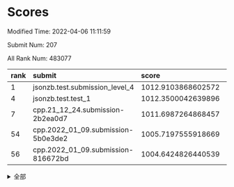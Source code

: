 # Scores

Modified Time: 2022-04-06 11:11:59

Submit Num: 207

All Rank Num: 483077

| rank |               submit               |       score        |       sigma        | pk_num |
| :--- | :--------------------------------- | :----------------- | :----------------- | :----- |
| 1    | jsonzb.test.submission_level_4     | 1012.9103868602572 | 0.8011486744549303 | 9333   |
| 4    | jsonzb.test.test_1                 | 1012.3500042639896 | 0.7816597966763166 | 9330   |
| 7    | cpp.21_12_24.submission-2b2ea0d7   | 1011.6987264868457 | 0.7794944288273093 | 9334   |
| 54   | cpp.2022_01_09.submission-5b0e3de2 | 1005.7197555918669 | 0.7130064655558858 | 9331   |
| 56   | cpp.2022_01_09.submission-816672bd | 1004.6424826440539 | 0.7153778958766163 | 9334   |


<details>
<summary>全部</summary>

| rank |                 submit                 |       score        |       sigma        | pk_num |
| :--- | :------------------------------------- | :----------------- | :----------------- | :----- |
| 1    | jsonzb.test.submission_level_4         | 1012.9103868602572 | 0.8011486744549303 | 9333   |
| 2    | gobigger.level_3.submission_level_3_22 | 1012.4383899581235 | 0.799854398661261  | 9334   |
| 3    | gobigger.level_3.submission_level_3_41 | 1012.3855106474373 | 0.8119484990950718 | 9334   |
| 4    | jsonzb.test.test_1                     | 1012.3500042639896 | 0.7816597966763166 | 9330   |
| 5    | gobigger.level_3.submission_level_3_17 | 1011.9217108161847 | 0.782876699298924  | 9332   |
| 6    | gobigger.level_3.submission_level_3_35 | 1011.7510527823084 | 0.7760355386352803 | 9335   |
| 7    | cpp.21_12_24.submission-2b2ea0d7       | 1011.6987264868457 | 0.7794944288273093 | 9334   |
| 8    | gobigger.level_3.submission_level_3_43 | 1011.441042670752  | 0.7804052197440434 | 9334   |
| 9    | gobigger.level_3.submission_level_3_24 | 1011.4005761086453 | 0.7867867514821364 | 9334   |
| 10   | gobigger.level_3.submission_level_3_39 | 1011.2156172056012 | 0.7630663657846236 | 9339   |
| 11   | gobigger.level_3.submission_level_3_14 | 1011.1543379251319 | 0.782052714718048  | 9331   |
| 12   | gobigger.level_3.submission_level_3_21 | 1011.0098594361875 | 0.7909204378559128 | 9335   |
| 13   | gobigger.level_3.submission_level_3_31 | 1010.9866479151251 | 0.775020899407877  | 9335   |
| 14   | gobigger.level_3.submission_level_3_42 | 1010.9310429893737 | 0.7773514601894322 | 9338   |
| 15   | gobigger.level_3.submission_level_3_36 | 1010.8380420622128 | 0.7865095771793025 | 9336   |
| 16   | gobigger.level_3.submission_level_3_45 | 1010.7804128750548 | 0.7613527364814486 | 9333   |
| 17   | gobigger.level_3.submission_level_3_38 | 1010.747111561652  | 0.7665420366225522 | 9335   |
| 18   | gobigger.level_3.submission_level_3_4  | 1010.6732349982628 | 0.7677407577317628 | 9330   |
| 19   | gobigger.level_3.submission_level_3_5  | 1010.6609868527988 | 0.7582724609701531 | 9341   |
| 20   | gobigger.level_3.submission_level_3_47 | 1010.6584377401854 | 0.7633891848829346 | 9330   |
| 21   | gobigger.level_3.submission_level_3_18 | 1010.6230008457902 | 0.7743998712689774 | 9335   |
| 22   | gobigger.level_3.submission_level_3_29 | 1010.5234270458437 | 0.7623993925358554 | 9333   |
| 23   | gobigger.level_3.submission_level_3_16 | 1010.467730306614  | 0.7738750347450688 | 9337   |
| 24   | gobigger.level_3.submission_level_3_2  | 1010.4632198176016 | 0.7714811805789826 | 9332   |
| 25   | gobigger.level_3.submission_level_3_49 | 1010.4617057533083 | 0.7732596827433584 | 9334   |
| 26   | gobigger.level_3.submission_level_3_48 | 1010.4234815068097 | 0.7484073001341777 | 9341   |
| 27   | gobigger.level_3.submission_level_3_1  | 1010.3981845302535 | 0.7545638292522837 | 9330   |
| 28   | gobigger.level_3.submission_level_3_7  | 1010.3957014994054 | 0.7623661883197569 | 9339   |
| 29   | gobigger.level_3.submission_level_3_27 | 1010.3399263462206 | 0.7565217539841337 | 9338   |
| 30   | gobigger.level_3.submission_level_3_44 | 1010.1795203211682 | 0.7667387930476135 | 9339   |
| 31   | gobigger.level_3.submission_level_3_0  | 1010.1225658397346 | 0.7444928154402936 | 9333   |
| 32   | gobigger.level_3.submission_level_3_37 | 1010.0697349643332 | 0.7683402720362369 | 9335   |
| 33   | gobigger.level_3.submission_level_3_11 | 1010.0412897157906 | 0.7543428483750555 | 9333   |
| 34   | gobigger.level_3.submission_level_3_28 | 1009.93227327728   | 0.7688621140533173 | 9335   |
| 35   | gobigger.level_3.submission_level_3_34 | 1009.8977170367889 | 0.7850436289460004 | 9335   |
| 36   | gobigger.level_3.submission_level_3_3  | 1009.8751890508838 | 0.7444328074609737 | 9336   |
| 37   | gobigger.level_3.submission_level_3_20 | 1009.860754226163  | 0.7711793839464406 | 9339   |
| 38   | gobigger.level_3.submission_level_3_12 | 1009.7902002485946 | 0.7562586358465349 | 9330   |
| 39   | gobigger.level_3.submission_level_3_19 | 1009.729528783916  | 0.7477306527735568 | 9334   |
| 40   | gobigger.level_3.submission_level_3_33 | 1009.632323721512  | 0.7485571829771076 | 9335   |
| 41   | gobigger.level_3.submission_level_3_10 | 1009.6140534567685 | 0.7573949925901028 | 9336   |
| 42   | gobigger.level_3.submission_level_3_8  | 1009.5864626697652 | 0.7531365215841396 | 9333   |
| 43   | gobigger.level_3.submission_level_3_46 | 1009.5317261869226 | 0.7524347945740808 | 9333   |
| 44   | gobigger.level_3.submission_level_3_13 | 1009.48619798664   | 0.7434241098843988 | 9333   |
| 45   | gobigger.level_3.submission_level_3_26 | 1009.3918245346711 | 0.7436572301592362 | 9337   |
| 46   | gobigger.level_3.submission_level_3_25 | 1009.3011357815698 | 0.7493644430552403 | 9336   |
| 47   | gobigger.level_3.submission_level_3_23 | 1009.2226047391435 | 0.73733684123513   | 9337   |
| 48   | gobigger.level_3.submission_level_3_40 | 1008.9710857745632 | 0.7497190055038934 | 9336   |
| 49   | gobigger.level_3.submission_level_3_32 | 1008.422327756304  | 0.7473032740536617 | 9341   |
| 50   | gobigger.level_3.submission_level_3_15 | 1008.3644481439675 | 0.7303523107941526 | 9334   |
| 51   | gobigger.level_3.submission_level_3_30 | 1008.2615213721552 | 0.7707705442484805 | 9337   |
| 52   | gobigger.level_3.submission_level_3_9  | 1008.2263571452916 | 0.7476585934793186 | 9337   |
| 53   | gobigger.level_3.submission_level_3_6  | 1007.9219211346269 | 0.7515208891733762 | 9339   |
| 54   | cpp.2022_01_09.submission-5b0e3de2     | 1005.7197555918669 | 0.7130064655558858 | 9331   |
| 55   | gobigger.level_1.submission_level_1_35 | 1004.7295276527159 | 0.7316786759648625 | 9331   |
| 56   | cpp.2022_01_09.submission-816672bd     | 1004.6424826440539 | 0.7153778958766163 | 9334   |
| 57   | gobigger.level_1.submission_level_1_26 | 1004.6309389301747 | 0.7152849918281917 | 9336   |
| 58   | gobigger.level_1.submission_level_1_13 | 1004.0893543815737 | 0.7135024524650788 | 9337   |
| 59   | gobigger.level_1.submission_level_1_11 | 1004.0715670709627 | 0.7130675142200404 | 9333   |
| 60   | gobigger.level_1.submission_level_1_19 | 1003.996990699756  | 0.7229659037097919 | 9332   |
| 61   | gobigger.level_1.submission_level_1_0  | 1003.9157741000744 | 0.7102027804669228 | 9333   |
| 62   | gobigger.level_1.submission_level_1_24 | 1003.8709014553432 | 0.7102734100403311 | 9331   |
| 63   | gobigger.level_1.submission_level_1_40 | 1003.8332153297265 | 0.7084643377702177 | 9337   |
| 64   | gobigger.level_1.submission_level_1_46 | 1003.8146729276592 | 0.7272390799913429 | 9340   |
| 65   | gobigger.level_1.submission_level_1_37 | 1003.790510655125  | 0.7147048616145721 | 9339   |
| 66   | gobigger.level_1.submission_level_1_49 | 1003.7565493437656 | 0.722997162322354  | 9335   |
| 67   | gobigger.level_1.submission_level_1_34 | 1003.7041871679774 | 0.7172066739522988 | 9334   |
| 68   | gobigger.level_1.submission_level_1_9  | 1003.6783176620505 | 0.7132295902437624 | 9338   |
| 69   | gobigger.level_1.submission_level_1_43 | 1003.4931223776196 | 0.7166782677231729 | 9334   |
| 70   | gobigger.level_1.submission_level_1_36 | 1003.4242734832527 | 0.7164362468676952 | 9334   |
| 71   | gobigger.level_1.submission_level_1_30 | 1003.3510893720965 | 0.7094226468736783 | 9333   |
| 72   | gobigger.level_1.submission_level_1_20 | 1003.2812922603727 | 0.7300493767592117 | 9337   |
| 73   | gobigger.level_1.submission_level_1_39 | 1003.2042627481108 | 0.7242300216788119 | 9333   |
| 74   | gobigger.level_1.submission_level_1_27 | 1003.2030980588722 | 0.7159316399899547 | 9329   |
| 75   | gobigger.level_1.submission_level_1_16 | 1003.1728297635984 | 0.7151348898821395 | 9337   |
| 76   | gobigger.level_1.submission_level_1_21 | 1003.1258728233885 | 0.7117576429408845 | 9337   |
| 77   | gobigger.level_1.submission_level_1_10 | 1003.1162772993919 | 0.7075941313067114 | 9335   |
| 78   | gobigger.level_1.submission_level_1_3  | 1003.0897102233248 | 0.7088903564123779 | 9341   |
| 79   | gobigger.level_1.submission_level_1_4  | 1003.0639358679026 | 0.709879258463035  | 9333   |
| 80   | gobigger.level_1.submission_level_1_29 | 1003.0598699673977 | 0.718580360210191  | 9334   |
| 81   | gobigger.level_1.submission_level_1_47 | 1003.0420197947054 | 0.7282761261743969 | 9335   |
| 82   | gobigger.level_1.submission_level_1_7  | 1003.0153374623017 | 0.7187533798265167 | 9334   |
| 83   | gobigger.level_1.submission_level_1_31 | 1002.9990626382039 | 0.7091327328145588 | 9340   |
| 84   | gobigger.level_1.submission_level_1_2  | 1002.9249832221171 | 0.7057383534497079 | 9332   |
| 85   | gobigger.level_1.submission_level_1_1  | 1002.8867633175028 | 0.7196228661977626 | 9338   |
| 86   | gobigger.level_1.submission_level_1_14 | 1002.8406067802899 | 0.7197278198774201 | 9335   |
| 87   | gobigger.level_1.submission_level_1_48 | 1002.8400172903039 | 0.7225082223907113 | 9337   |
| 88   | gobigger.level_1.submission_level_1_17 | 1002.7768295046824 | 0.7127132059021644 | 9338   |
| 89   | gobigger.level_1.submission_level_1_28 | 1002.7528303634348 | 0.7207124293325538 | 9340   |
| 90   | gobigger.level_1.submission_level_1_5  | 1002.7214930922762 | 0.7077196809440719 | 9337   |
| 91   | gobigger.level_1.submission_level_1_15 | 1002.7194105743137 | 0.7140250051644443 | 9334   |
| 92   | gobigger.level_1.submission_level_1_25 | 1002.7140596575241 | 0.7251377002631967 | 9334   |
| 93   | gobigger.level_1.submission_level_1_38 | 1002.6933765132728 | 0.7268864321896374 | 9335   |
| 94   | gobigger.level_1.submission_level_1_42 | 1002.672463141292  | 0.7096310751474623 | 9336   |
| 95   | gobigger.level_1.submission_level_1_44 | 1002.6164050112549 | 0.709109419073399  | 9335   |
| 96   | gobigger.level_1.submission_level_1_45 | 1002.5764364340095 | 0.7077870766169488 | 9332   |
| 97   | gobigger.level_1.submission_level_1_32 | 1002.558217294886  | 0.7117484024282891 | 9331   |
| 98   | gobigger.level_1.submission_level_1_12 | 1002.5155766115848 | 0.7048687057894809 | 9335   |
| 99   | gobigger.level_1.submission_level_1_22 | 1002.4756451485132 | 0.7163555447159099 | 9337   |
| 100  | gobigger.level_1.submission_level_1_41 | 1002.3794442920195 | 0.7063307782147648 | 9331   |
| 101  | gobigger.level_1.submission_level_1_18 | 1002.2604288959812 | 0.7160039938713842 | 9334   |
| 102  | gobigger.level_1.submission_level_1_33 | 1002.1454012434488 | 0.7090628251468154 | 9337   |
| 103  | gobigger.level_1.submission_level_1_8  | 1002.1307555938711 | 0.7148745258898107 | 9334   |
| 104  | gobigger.level_1.submission_level_1_23 | 1001.6627260370194 | 0.7145940886057761 | 9334   |
| 105  | gobigger.level_1.submission_level_1_6  | 1000.6263663374635 | 0.715826498173714  | 9335   |
| 106  | gobigger.random.submission_random_39   | 997.9601126564066  | 0.707449468877246  | 9336   |
| 107  | gobigger.random.submission_random_48   | 997.4923088035199  | 0.7043257689787134 | 9334   |
| 108  | gobigger.random.submission_random_34   | 997.1972887060497  | 0.6961297731235827 | 9341   |
| 109  | gobigger.random.submission_random_11   | 997.0884205941347  | 0.7119631635296186 | 9335   |
| 110  | gobigger.random.submission_random_6    | 996.8525213940035  | 0.7141988893213345 | 9332   |
| 111  | gobigger.random.submission_random_25   | 996.8424201297721  | 0.6997818692173774 | 9333   |
| 112  | gobigger.random.submission_random_8    | 996.8184442651848  | 0.698502761152152  | 9334   |
| 113  | gobigger.random.submission_random_13   | 996.7889098626054  | 0.7090262845969132 | 9337   |
| 114  | gobigger.random.submission_random_49   | 996.7761512140861  | 0.7011734688116963 | 9334   |
| 115  | gobigger.random.submission_random_10   | 996.7719052441345  | 0.7104558903494541 | 9338   |
| 116  | gobigger.random.submission_random_41   | 996.6679260722963  | 0.7196539734863657 | 9338   |
| 117  | gobigger.random.submission_random_20   | 996.6324539413318  | 0.7110357027525094 | 9338   |
| 118  | gobigger.random.submission_random_23   | 996.4656647629298  | 0.6994197352865202 | 9332   |
| 119  | gobigger.random.submission_random_16   | 996.4639677861022  | 0.7138290562219334 | 9333   |
| 120  | gobigger.random.submission_random_19   | 996.4205402484516  | 0.7062972365470453 | 9338   |
| 121  | gobigger.random.submission_random_7    | 996.4049496661629  | 0.7070460677668238 | 9336   |
| 122  | gobigger.random.submission_random_21   | 996.3867661995748  | 0.7021287797284594 | 9333   |
| 123  | gobigger.random.submission_random_18   | 996.3536675012451  | 0.6940312089894874 | 9338   |
| 124  | gobigger.random.submission_random_14   | 996.2918749783026  | 0.7260540273092934 | 9331   |
| 125  | gobigger.random.submission_random_33   | 996.2563206624994  | 0.7114699683791238 | 9332   |
| 126  | gobigger.random.submission_random_38   | 996.251600319104   | 0.7108059060776238 | 9337   |
| 127  | gobigger.random.submission_random_0    | 996.1277761714532  | 0.6966749402978191 | 9333   |
| 128  | gobigger.random.submission_random_9    | 996.0696324341006  | 0.7198210932290546 | 9335   |
| 129  | gobigger.random.submission_random_35   | 996.064263920156   | 0.715900258675407  | 9338   |
| 130  | gobigger.random.submission_random_36   | 996.034645368533   | 0.7301109406318435 | 9334   |
| 131  | gobigger.random.submission_random_24   | 995.9912875084808  | 0.7096467197171018 | 9335   |
| 132  | gobigger.random.submission_random_37   | 995.9812352523813  | 0.7003132791934767 | 9326   |
| 133  | gobigger.random.submission_random_5    | 995.9553580274866  | 0.7020125661330339 | 9338   |
| 134  | gobigger.random.submission_random_22   | 995.9473322729425  | 0.7168342594891693 | 9336   |
| 135  | gobigger.random.submission_random_1    | 995.9170989267016  | 0.7188227725090879 | 9333   |
| 136  | gobigger.random.submission_random_32   | 995.9041811635063  | 0.7048668796461065 | 9336   |
| 137  | gobigger.random.submission_random_47   | 995.8908788862623  | 0.7075915496287214 | 9336   |
| 138  | gobigger.random.submission_random_43   | 995.8785052885622  | 0.7116231904027152 | 9335   |
| 139  | gobigger.random.submission_random_42   | 995.8583021477102  | 0.712942288851762  | 9336   |
| 140  | gobigger.random.submission_random_26   | 995.8343247494455  | 0.7131521559879886 | 9326   |
| 141  | gobigger.random.submission_random_46   | 995.8275036638773  | 0.7100688294475057 | 9331   |
| 142  | gobigger.random.submission_random_3    | 995.7458702377347  | 0.7114185964405056 | 9332   |
| 143  | gobigger.random.submission_random_44   | 995.6568654223813  | 0.7121022821044987 | 9336   |
| 144  | gobigger.random.submission_random_17   | 995.5361176370384  | 0.7135536104416106 | 9332   |
| 145  | gobigger.random.submission_random_27   | 995.5130853049733  | 0.713537021128158  | 9330   |
| 146  | gobigger.random.submission_random_31   | 995.4177109507111  | 0.7040511923393992 | 9329   |
| 147  | gobigger.random.submission_random_30   | 995.4136117174152  | 0.7081395980800722 | 9336   |
| 148  | gobigger.random.submission_random_29   | 995.2908626075283  | 0.7031282939562862 | 9334   |
| 149  | gobigger.random.submission_random_12   | 995.2413854454377  | 0.7119655946107255 | 9336   |
| 150  | gobigger.random.submission_random_45   | 995.2254795992709  | 0.7239198821224632 | 9335   |
| 151  | gobigger.random.submission_random_28   | 994.9251664884036  | 0.7264623686976828 | 9336   |
| 152  | gobigger.random.submission_random_40   | 994.9036172103978  | 0.7233333657511175 | 9335   |
| 153  | gobigger.random.submission_random_15   | 994.795791198972   | 0.7190467015802985 | 9338   |
| 154  | gobigger.random.submission_random_2    | 994.772923333773   | 0.7105093005766955 | 9338   |
| 155  | gobigger.random.submission_random_4    | 994.3506502798416  | 0.7240928768637405 | 9336   |
| 156  | gobigger.level_2.submission_level_2_35 | 994.1275424312383  | 0.7423784771202043 | 9337   |
| 157  | gobigger.level_2.submission_level_2_16 | 993.9449084503505  | 0.7395355202219944 | 9337   |
| 158  | gobigger.level_2.submission_level_2_31 | 993.9133118747886  | 0.7253604514315526 | 9335   |
| 159  | gobigger.level_2.submission_level_2_3  | 993.6738975825108  | 0.728953361326144  | 9335   |
| 160  | gobigger.level_2.submission_level_2_47 | 993.5883442224916  | 0.7357437133052511 | 9335   |
| 161  | gobigger.level_2.submission_level_2_22 | 993.3035958608572  | 0.7445040251816106 | 9337   |
| 162  | gobigger.level_2.submission_level_2_21 | 993.1890626841287  | 0.7339363103431755 | 9339   |
| 163  | gobigger.level_2.submission_level_2_6  | 993.1763547412897  | 0.7434290129422954 | 9335   |
| 164  | gobigger.level_2.submission_level_2_5  | 993.0936528895213  | 0.7515184880556697 | 9335   |
| 165  | gobigger.level_2.submission_level_2_32 | 993.0755335690391  | 0.7408330252829997 | 9338   |
| 166  | gobigger.level_2.submission_level_2_23 | 993.0463694344536  | 0.7343211240317573 | 9326   |
| 167  | gobigger.level_2.submission_level_2_44 | 992.9490045887327  | 0.7390289853995443 | 9335   |
| 168  | gobigger.level_2.submission_level_2_48 | 992.873574391884   | 0.7295967342782849 | 9330   |
| 169  | gobigger.level_2.submission_level_2_2  | 992.708456785408   | 0.7500644920682359 | 9335   |
| 170  | gobigger.level_2.submission_level_2_45 | 992.6692923488743  | 0.7565503988586835 | 9327   |
| 171  | gobigger.level_2.submission_level_2_34 | 992.5417968918393  | 0.7383955052580895 | 9338   |
| 172  | gobigger.level_2.submission_level_2_18 | 992.4764366754998  | 0.7215002702285905 | 9336   |
| 173  | gobigger.level_2.submission_level_2_37 | 992.469853629006   | 0.7474809488808863 | 9339   |
| 174  | gobigger.level_2.submission_level_2_27 | 992.3736501115118  | 0.7482202392604912 | 9336   |
| 175  | gobigger.level_2.submission_level_2_1  | 992.3410554437635  | 0.7593908594321079 | 9334   |
| 176  | gobigger.level_2.submission_level_2_40 | 992.2866222246384  | 0.7367846861040449 | 9331   |
| 177  | gobigger.level_2.submission_level_2_43 | 992.2390785622321  | 0.7368356631949462 | 9329   |
| 178  | gobigger.level_2.submission_level_2_15 | 992.2209018153893  | 0.7643190835268253 | 9335   |
| 179  | gobigger.level_2.submission_level_2_10 | 992.1153165398815  | 0.7425169340835461 | 9334   |
| 180  | gobigger.level_2.submission_level_2_49 | 992.1107427915252  | 0.720531658978259  | 9329   |
| 181  | gobigger.level_2.submission_level_2_19 | 992.0239202868247  | 0.7392248266693443 | 9332   |
| 182  | gobigger.level_2.submission_level_2_38 | 991.9479586447953  | 0.7503223551728707 | 9335   |
| 183  | gobigger.level_2.submission_level_2_26 | 991.9345448847007  | 0.7563278061680637 | 9339   |
| 184  | gobigger.level_2.submission_level_2_39 | 991.9149301968882  | 0.7444041745747476 | 9335   |
| 185  | gobigger.level_2.submission_level_2_11 | 991.8887851415966  | 0.7454989389699583 | 9333   |
| 186  | gobigger.level_2.submission_level_2_46 | 991.6937853125088  | 0.753172619790984  | 9334   |
| 187  | gobigger.level_2.submission_level_2_0  | 991.6857422739262  | 0.7570110314065276 | 9333   |
| 188  | gobigger.level_2.submission_level_2_14 | 991.6708097275932  | 0.7551913098294432 | 9334   |
| 189  | gobigger.level_2.submission_level_2_33 | 991.67033602911    | 0.7773213110616558 | 9336   |
| 190  | gobigger.level_2.submission_level_2_29 | 991.6538571039223  | 0.7638099642391237 | 9338   |
| 191  | gobigger.level_2.submission_level_2_36 | 991.6307473389554  | 0.7375534524319859 | 9330   |
| 192  | gobigger.level_2.submission_level_2_42 | 991.6188888180952  | 0.7545160832487908 | 9336   |
| 193  | gobigger.level_2.submission_level_2_9  | 991.2709927576609  | 0.7562939037162909 | 9340   |
| 194  | gobigger.level_2.submission_level_2_25 | 991.254779959762   | 0.7583439479207877 | 9336   |
| 195  | gobigger.level_2.submission_level_2_41 | 991.2119344145465  | 0.7365779810051903 | 9331   |
| 196  | gobigger.level_2.submission_level_2_28 | 991.2063148748881  | 0.7482978297716253 | 9333   |
| 197  | gobigger.level_2.submission_level_2_30 | 991.1708108955091  | 0.7607632600956995 | 9334   |
| 198  | gobigger.level_2.submission_level_2_13 | 991.1529385452486  | 0.7595433133383176 | 9334   |
| 199  | gobigger.level_2.submission_level_2_7  | 991.1512384707836  | 0.7672370879002843 | 9337   |
| 200  | gobigger.level_2.submission_level_2_4  | 991.0696850939295  | 0.7485799935685553 | 9333   |
| 201  | gobigger.level_2.submission_level_2_12 | 991.0563422624149  | 0.7394061272688718 | 9333   |
| 202  | gobigger.level_2.submission_level_2_20 | 990.9122852252232  | 0.7546067413115422 | 9341   |
| 203  | gobigger.level_2.submission_level_2_24 | 990.8067621644122  | 0.7378380032605754 | 9341   |
| 204  | gobigger.level_2.submission_level_2_17 | 990.7797627120615  | 0.7621475802413913 | 9338   |
| 205  | gobigger.level_2.submission_level_2_8  | 990.6618168510854  | 0.7510000227087816 | 9334   |
| 206  | gobigger.none.submission_none_0        | 978.2021354520627  | 1.291425770829553  | 9336   |
| 207  | gobigger.none.submission_none_1        | 975.0180599151148  | 1.5151710440415347 | 9334   |

</details>